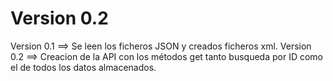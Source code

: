 # Version 0.2

Version 0.1 ==> Se leen los ficheros JSON y creados ficheros xml.
Version 0.2 ==> Creacion de la API con los métodos get tanto busqueda por ID como el de todos los datos almacenados.